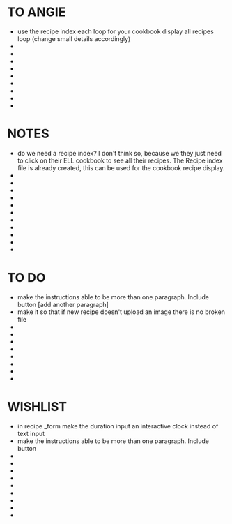 # TO ANGIE
- use the recipe index each loop for your cookbook display all recipes loop (change small details accordingly)
-
-
-
-
-
-
-
-
-

# NOTES
- do we need a recipe index? I don't think so, because we they just need to click on their ELL cookbook to see all their recipes.  The Recipe index file is already created, this can be used for the cookbook recipe display.
-
-
-
-
-
-
-
-
-
-
-




# TO DO
- make the instructions able to be more than one paragraph.  Include button [add another paragraph]
- make it so that if new recipe doesn't upload an image there is no broken file
-
-
-
-
-
-
-
-


# WISHLIST
- in recipe _form make the duration input an interactive clock instead of text input
- make the instructions able to be more than one paragraph.  Include button
-
-
-
-
-
-
-
-
-
